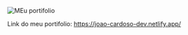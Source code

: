 

![MEu portifolio](https://github.com/Jp-Cardoso360/Portifolio/assets/141683330/73fd9230-0bd7-4e97-a1d4-567956d13564)


Link do meu portifolio:  https://joao-cardoso-dev.netlify.app/
